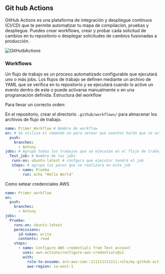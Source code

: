 ## Git hub Actions

GitHub Actions es una plataforma de integración y despliegue continuos (CI/CD) que te permite automatizar tu mapa de compilación, pruebas y despliegue. Puedes crear workflows, crear y probar cada solicitud de cambios en tu repositorio o desplegar solicitudes de cambios fusionadas a producción.

![GitHutbActions](https://s3-us-west-2.amazonaws.com/secure.notion-static.com/83f1e40e-95b8-4c7d-b3a4-0239e2bd6c52/Untitled.png)

### Workflows

Un flujo de trabajo es un proceso automatizado configurable que ejecutará uno o más jobs. Los flujos de trabajo se definen mediante un archivo de YAML que se verifica en tu repositorio y se ejecutará cuando lo active un evento dentro de este o puede activarse manualmente o en una programación definida.
Estructura del workflow

Para llevar un correcto orden:

En el repositorio, crear el directorio `.github/workflows/` para almacenar los archivos de flujo de trabajo.

```yaml
name: Primer_Workflow # Nombre de workflow
on: # Se utiliza el comando on para setear que eventos harán que se active el workflow. Por ejemplo, cuando alguien suba a cualquier rama del repositorio
  push:
    branches:
      - Antony
jobs: # Agrupa todos los trabajos que se ejecutan en el flujo de trabajo
  Test_job: # Nombre de los jobs
   runs-on: ubuntu-latest # confgura que ejecutor tendrá el job
   steps: # agrupa los pasos que se realizara en este job
      - name: Prueba
        run: echo "Hello World" 
```

Como setear credenciales AWS

```yaml
name: Primer workflow
on:
  push:
    branches:
      - Antony
jobs:
  Prueba:
    runs-on: ubuntu-latest
    permissions:
      id-token: write
      contents: read
    steps:
      - name: Configure AWS credentials from Test account
        uses: aws-actions/configure-aws-credentials@v2
        with:
          role-to-assume: arn:aws:iam::111111111111:role/my-github-actions-role-test
          aws-region: sa-east-1
```
